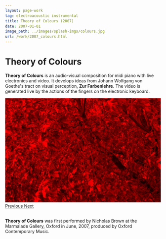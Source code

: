 ```yaml
---
layout: page-work
tag: electroacoustic instrumental
title: Theory of Colours (2007)
date: 2007-01-01
image_path: ../images/splash-imgs/colours.jpg
url: /work/2007_colours.html
---
```

# Theory of Colours

**Theory of Colours** is an audio-visual composition for midi piano with live electronics and video. It develops ideas from Johann Wolfgang von Goethe's tract on visual perception, **Zur Farbenlehre**. The video is generated live by the actions of the fingers on the electronic keyboard.

<div id="carouselExampleFade" class="carousel slide carousel-fade" data-ride="carousel">
  <div class="carousel-inner">
    <div class="carousel-item active">
      <img src="/images/colours/colours1.jpg" class="d-block w-80" alt="...">
    </div>
  </div>
  <a class="carousel-control-prev" href="#carouselExampleFade" role="button" data-slide="prev">
    <span class="carousel-control-prev-icon" aria-hidden="true"></span>
    <span class="sr-only">Previous</span>
  </a>
  <a class="carousel-control-next" href="#carouselExampleFade" role="button" data-slide="next">
    <span class="carousel-control-next-icon" aria-hidden="true"></span>
    <span class="sr-only">Next</span>
  </a>
</div>
<br>

**Theory of Colours** was first performed by Nicholas Brown at the Marmalade Gallery, Oxford in June, 2007, produced by Oxford Contemporary Music.  

